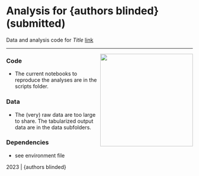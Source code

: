 Analysis for {authors blinded} (submitted)
=============================================

Data and analysis code for *Title* [link](link_goes_here)



***

<img align="right" width=250px src=data/explainer_fig.jpg> 



### Code

-   The current notebooks to reproduce the analyses are in the scripts folder.


### Data

-   The (very) raw data are too large to share. The tabularized output data are in the data subfolders.

### Dependencies

-   see environment file


2023 | {authors blinded} 
